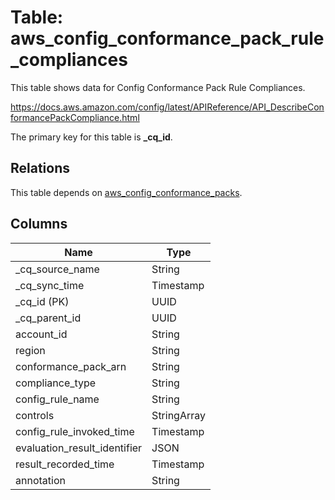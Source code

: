# Table: aws_config_conformance_pack_rule_compliances

This table shows data for Config Conformance Pack Rule Compliances.

https://docs.aws.amazon.com/config/latest/APIReference/API_DescribeConformancePackCompliance.html

The primary key for this table is **_cq_id**.

## Relations

This table depends on [aws_config_conformance_packs](aws_config_conformance_packs).

## Columns

| Name          | Type          |
| ------------- | ------------- |
|_cq_source_name|String|
|_cq_sync_time|Timestamp|
|_cq_id (PK)|UUID|
|_cq_parent_id|UUID|
|account_id|String|
|region|String|
|conformance_pack_arn|String|
|compliance_type|String|
|config_rule_name|String|
|controls|StringArray|
|config_rule_invoked_time|Timestamp|
|evaluation_result_identifier|JSON|
|result_recorded_time|Timestamp|
|annotation|String|